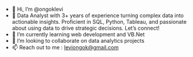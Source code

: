 - 👋 Hi, I’m @ongoklevi
- 👀 Data Analyst with 3+ years of experience turning complex data into actionable insights. Proficient in SQL, Python, Tableau, and passionate about using data to drive strategic decisions. Let’s connect!
- 🌱 I’m currently learning web development and VB.Net
- 💞️ I’m looking to collaborate on data analytics projects
- 📫 Reach out to me : leviongok@gmail.com

<!---
ongoklevi/ongoklevi is a ✨ special ✨ repository because its `README.md` (this file) appears on your GitHub profile.
You can click the Preview link to take a look at your changes.
--->
